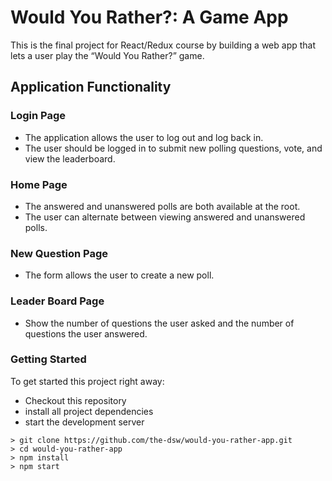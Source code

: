 
# Would You Rather?: A Game App

This is the final project for React/Redux course by building a web app that lets a user play the “Would You Rather?” game.

## Application Functionality

### Login Page

* The application allows the user to log out and log back in. 
* The user should be logged in to submit new polling questions, vote, and view the leaderboard.

### Home Page

* The answered and unanswered polls are both available at the root.
* The user can alternate between viewing answered and unanswered polls.

### New Question Page

* The form allows the user to create a new poll.

### Leader Board Page

* Show the number of questions the user asked and the number of questions the user answered.

### Getting Started

To get started this project right away:

* Checkout this repository
* install all project dependencies 
* start the development server 

```
> git clone https://github.com/the-dsw/would-you-rather-app.git
> cd would-you-rather-app
> npm install
> npm start
```
